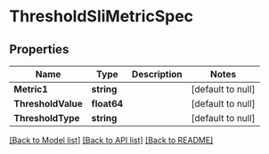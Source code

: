 # ThresholdSliMetricSpec

## Properties
Name | Type | Description | Notes
------------ | ------------- | ------------- | -------------
**Metric1** | **string** |  | [default to null]
**ThresholdValue** | **float64** |  | [default to null]
**ThresholdType** | **string** |  | [default to null]

[[Back to Model list]](../README.md#documentation-for-models) [[Back to API list]](../README.md#documentation-for-api-endpoints) [[Back to README]](../README.md)

